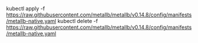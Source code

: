 kubectl apply -f https://raw.githubusercontent.com/metallb/metallb/v0.14.8/config/manifests/metallb-native.yaml
kubectl delete -f https://raw.githubusercontent.com/metallb/metallb/v0.14.8/config/manifests/metallb-native.yaml
